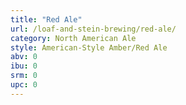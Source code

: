 ```yaml
---
title: "Red Ale"
url: /loaf-and-stein-brewing/red-ale/
category: North American Ale
style: American-Style Amber/Red Ale
abv: 0
ibu: 0
srm: 0
upc: 0
---
```



